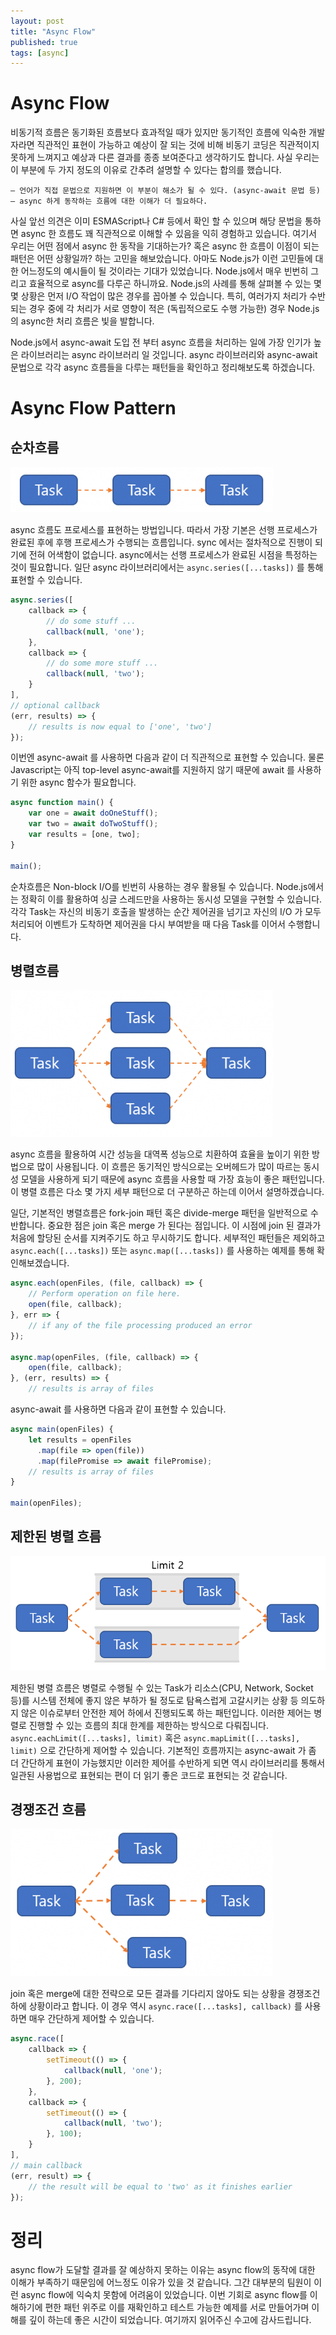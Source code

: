 ```yaml
---
layout: post
title: "Async Flow"
published: true
tags: [async]
---
```


# Async Flow

비동기적 흐름은 동기화된 흐름보다 효과적일 때가 있지만 동기적인 흐름에 익숙한 개발자라면 직관적인 표현이 가능하고 예상이 잘 되는 것에 비해 비동기 코딩은 직관적이지 못하게 느껴지고 예상과 다른 결과를 종종 보여준다고 생각하기도 합니다. 사실 우리는 이 부분에 두 가지 정도의 이유로 간추려 설명할 수 있다는 합의를 했습니다.

```text
– 언어가 직접 문법으로 지원하면 이 부분이 해소가 될 수 있다. (async-await 문법 등)
– async 하게 동작하는 흐름에 대한 이해가 더 필요하다.
```

사실 앞선 의견은 이미 ESMAScript나 C# 등에서 확인 할 수 있으며 해당 문법을 통하면 async 한 흐름도 꽤 직관적으로 이해할 수 있음을 익히 경험하고 있습니다. 여기서 우리는 어떤 점에서 async 한 동작을 기대하는가? 혹은 async 한 흐름이 이점이 되는 패턴은 어떤 상황일까? 하는 고민을 해보았습니다. 아마도 Node.js가 이런 고민들에 대한 어느정도의 예시들이 될 것이라는 기대가 있었습니다. Node.js에서 매우 빈번히 그리고 효율적으로 async를 다루곤 하니까요. Node.js의 사례를 통해 살펴볼 수 있는 몇몇 상황은 먼저 I/O 작업이 많은 경우를 꼽아볼 수 있습니다. 특히, 여러가지 처리가 수반되는 경우 중에 각 처리가 서로 영향이 적은 (독립적으로도 수행 가능한) 경우 Node.js의 async한 처리 흐름은 빛을 발합니다.

Node.js에서 async-await 도입 전 부터 async 흐름을 처리하는 일에 가장 인기가 높은 라이브러리는 async 라이브러리 일 것입니다. async 라이브러리와 async-await 문법으로 각각 async 흐름들을 다루는 패턴들을 확인하고 정리해보도록 하겠습니다.

# Async Flow Pattern

## 순차흐름

![순차흐름](/images/posts/캡처-2-420x73.png)

async 흐름도 프로세스를 표현하는 방법입니다. 따라서 가장 기본은 선행 프로세스가 완료된 후에 후행 프로세스가 수행되는 흐름입니다. sync 에서는 절차적으로 진행이 되기에 전혀 어색함이 없습니다. async에서는 선행 프로세스가 완료된 시점을 특정하는 것이 필요합니다. 일단 async 라이브러리에서는 `async.series([...tasks])` 를 통해 표현할 수 있습니다.

```javascript
async.series([
    callback => {
        // do some stuff ...
        callback(null, 'one');
    },
    callback => {
        // do some more stuff ...
        callback(null, 'two');
    }
],
// optional callback
(err, results) => {
    // results is now equal to ['one', 'two']
});
```

이번엔 async-await 를 사용하면 다음과 같이 더 직관적으로 표현할 수 있습니다. 물론 Javascript는 아직 top-level async-await를 지원하지 않기 때문에 await 를 사용하기 위한 async 함수가 필요합니다.

```javascript
async function main() {
    var one = await doOneStuff();
    var two = await doTwoStuff();
    var results = [one, two];
}

main();
```

순차흐름은 Non-block I/O를 빈번히 사용하는 경우 활용될 수 있습니다. Node.js에서는 정확히 이를 활용하여 싱글 스레드만을 사용하는 동시성 모델을 구현할 수 있습니다. 각각 Task는 자신의 비동기 호출을 발생하는 순간 제어권을 넘기고 자신의 I/O 가 모두 처리되어 이벤트가 도착하면 제어권을 다시 부여받을 때 다음 Task를 이어서 수행합니다.

## 병렬흐름

![병렬흐름](/images/posts/캡처-3-420x235.png)

async 흐름을 활용하여 시간 성능을 대역폭 성능으로 치환하여 효율을 높이기 위한 방법으로 많이 사용됩니다. 이 흐름은 동기적인 방식으로는 오버헤드가 많이 따르는 동시성 모델을 사용하게 되기 때문에 async 흐름을 사용할 때 가장 효능이 좋은 패턴입니다. 이 병렬 흐름은 다소 몇 가지 세부 패턴으로 더 구분하곤 하는데 이어서 설명하겠습니다.

일단, 기본적인 병렬흐름은 fork-join 패턴 혹은 divide-merge 패턴을 일반적으로 수반합니다. 중요한 점은 join 혹은 merge 가 된다는 점입니다. 이 시점에 join 된 결과가 처음에 할당된 순서를 지켜주기도 하고 무시하기도 합니다. 세부적인 패턴들은 제외하고 `async.each([...tasks])` 또는 `async.map([...tasks])` 를 사용하는 예제를 통해 확인해보겠습니다.

```javascript
async.each(openFiles, (file, callback) => {
    // Perform operation on file here.
    open(file, callback);
}, err => {
    // if any of the file processing produced an error
});

async.map(openFiles, (file, callback) => {
    open(file, callback);
}, (err, results) => {
    // results is array of files

```

async-await 를 사용하면 다음과 같이 표현할 수 있습니다.

```javascript
async main(openFiles) {
    let results = openFiles
      .map(file => open(file))
      .map(filePromise => await filePromise);
    // results is array of files
}

main(openFiles);
```


## 제한된 병렬 흐름

![제한된 병렬 흐름](/images/posts/캡처-4.png)

제한된 병렬 흐름은 병렬로 수행될 수 있는 Task가 리소스(CPU, Network, Socket 등)를 시스템 전체에 좋지 않은 부하가 될 정도로 탐욕스럽게 고갈시키는 상황 등 의도하지 않은 이슈로부터 안전한 제어 하에서 진행되도록 하는 패턴입니다. 이러한 제어는 병렬로 진행할 수 있는 흐름의 최대 한계를 제한하는 방식으로 다뤄집니다. `async.eachLimit([...tasks], limit)` 혹은 `async.mapLimit([...tasks], limit)` 으로 간단하게 제어할 수 있습니다. 기본적인 흐름까지는 async-await 가 좀 더 간단하게 표현이 가능했지만 이러한 제어를 수반하게 되면 역시 라이브러리를 통해서 일관된 사용법으로 표현되는 편이 더 읽기 좋은 코드로 표현되는 것 같습니다.

## 경쟁조건 흐름

![경쟁조건 흐름](/images/posts/캡처-5-420x236.png)

join 혹은 merge에 대한 전략으로 모든 결과를 기다리지 않아도 되는 상황을 경쟁조건 하에 상황이라고 합니다. 이 경우 역시 `async.race([...tasks], callback)` 를 사용하면 매우 간단하게 제어할 수 있습니다.

```javascript
async.race([
    callback => {
        setTimeout(() => {
            callback(null, 'one');
        }, 200);
    },
    callback => {
        setTimeout(() => {
            callback(null, 'two');
        }, 100);
    }
],
// main callback
(err, result) => {
    // the result will be equal to 'two' as it finishes earlier
});
```

# 정리

async flow가 도달할 결과를 잘 예상하지 못하는 이유는 async flow의 동작에 대한 이해가 부족하기 때문임에 어느정도 이유가 있을 것 같습니다. 그간 대부분의 팀원이 이런 async flow에 익숙치 못함에 어려움이 있었습니다. 이번 기회로 async flow를 이해하기에 편한 패턴 위주로 이를 재확인하고 테스트 가능한 예제를 서로 만들어가며 이해를 깊이 하는데 좋은 시간이 되었습니다. 여기까지 읽어주신 수고에 감사드립니다.